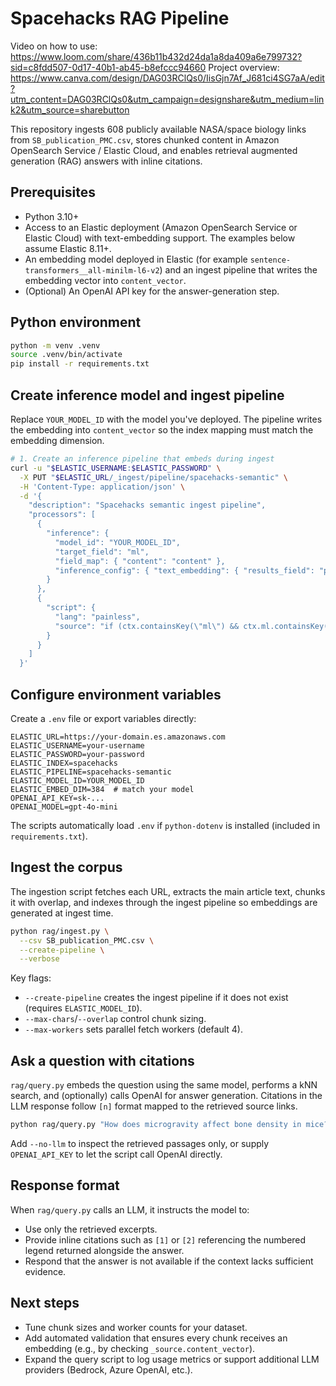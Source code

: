 # Spacehacks RAG Pipeline
Video on how to use: https://www.loom.com/share/436b11b432d24da1a8da409a6e799732?sid=c8fdd507-0d17-40b1-ab45-b8efccc94660
Project overview: https://www.canva.com/design/DAG03RClQs0/IisGjn7Af_J681ci4SG7aA/edit?utm_content=DAG03RClQs0&utm_campaign=designshare&utm_medium=link2&utm_source=sharebutton

This repository ingests 608 publicly available NASA/space biology links from `SB_publication_PMC.csv`, stores chunked content in Amazon OpenSearch Service / Elastic Cloud, and enables retrieval augmented generation (RAG) answers with inline citations.

## Prerequisites

- Python 3.10+
- Access to an Elastic deployment (Amazon OpenSearch Service or Elastic Cloud) with text-embedding support. The examples below assume Elastic 8.11+.
- An embedding model deployed in Elastic (for example `sentence-transformers__all-minilm-l6-v2`) and an ingest pipeline that writes the embedding vector into `content_vector`.
- (Optional) An OpenAI API key for the answer-generation step.

## Python environment

```bash
python -m venv .venv
source .venv/bin/activate
pip install -r requirements.txt
```

## Create inference model and ingest pipeline

Replace `YOUR_MODEL_ID` with the model you've deployed. The pipeline writes the embedding into `content_vector` so the index mapping must match the embedding dimension.

```bash
# 1. Create an inference pipeline that embeds during ingest
curl -u "$ELASTIC_USERNAME:$ELASTIC_PASSWORD" \
  -X PUT "$ELASTIC_URL/_ingest/pipeline/spacehacks-semantic" \
  -H 'Content-Type: application/json' \
  -d '{
    "description": "Spacehacks semantic ingest pipeline",
    "processors": [
      {
        "inference": {
          "model_id": "YOUR_MODEL_ID",
          "target_field": "ml",
          "field_map": { "content": "content" },
          "inference_config": { "text_embedding": { "results_field": "predicted_value" } }
        }
      },
      {
        "script": {
          "lang": "painless",
          "source": "if (ctx.containsKey(\"ml\") && ctx.ml.containsKey(\"predicted_value\")) { ctx.content_vector = ctx.ml.predicted_value; ctx.remove(\"ml\"); }"
        }
      }
    ]
  }'
```

## Configure environment variables

Create a `.env` file or export variables directly:

```
ELASTIC_URL=https://your-domain.es.amazonaws.com
ELASTIC_USERNAME=your-username
ELASTIC_PASSWORD=your-password
ELASTIC_INDEX=spacehacks
ELASTIC_PIPELINE=spacehacks-semantic
ELASTIC_MODEL_ID=YOUR_MODEL_ID
ELASTIC_EMBED_DIM=384  # match your model
OPENAI_API_KEY=sk-...
OPENAI_MODEL=gpt-4o-mini
```

The scripts automatically load `.env` if `python-dotenv` is installed (included in `requirements.txt`).

## Ingest the corpus

The ingestion script fetches each URL, extracts the main article text, chunks it with overlap, and indexes through the ingest pipeline so embeddings are generated at ingest time.

```bash
python rag/ingest.py \
  --csv SB_publication_PMC.csv \
  --create-pipeline \
  --verbose
```

Key flags:

- `--create-pipeline` creates the ingest pipeline if it does not exist (requires `ELASTIC_MODEL_ID`).
- `--max-chars`/`--overlap` control chunk sizing.
- `--max-workers` sets parallel fetch workers (default 4).

## Ask a question with citations

`rag/query.py` embeds the question using the same model, performs a kNN search, and (optionally) calls OpenAI for answer generation. Citations in the LLM response follow `[n]` format mapped to the retrieved source links.

```bash
python rag/query.py "How does microgravity affect bone density in mice?" --print-context
```

Add `--no-llm` to inspect the retrieved passages only, or supply `OPENAI_API_KEY` to let the script call OpenAI directly.

## Response format

When `rag/query.py` calls an LLM, it instructs the model to:

- Use only the retrieved excerpts.
- Provide inline citations such as `[1]` or `[2]` referencing the numbered legend returned alongside the answer.
- Respond that the answer is not available if the context lacks sufficient evidence.

## Next steps

- Tune chunk sizes and worker counts for your dataset.
- Add automated validation that ensures every chunk receives an embedding (e.g., by checking `_source.content_vector`).
- Expand the query script to log usage metrics or support additional LLM providers (Bedrock, Azure OpenAI, etc.).
